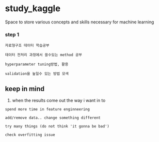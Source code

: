 # study_kaggle
Space to store various concepts and skills necessary for machine learning

### step 1

    자료형구조 데이터 학습공부
  
    데이터 전처리 과정에서 쓸수있는 method 공부
  
    hyperparameter tuning방법, 활용
  
    validation을 높일수 있는 방법 모색




## keep in mind

  1. when the results come out the way i want in to

    spend more time in feature enginneering
    
    add/remove data.. change something different
    
    try many things (do not think 'it gonna be bad')
    
    check overfitting issue
